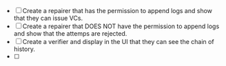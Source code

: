 - [ ] Create a repairer that has the permission to append logs and show that they can issue VCs.
- [ ] Create a repairer that DOES NOT have the permission to append logs and show that the attemps are rejected.
- [ ] Create a verifier and display in the UI that they can see the chain of history.
- [ ] 
